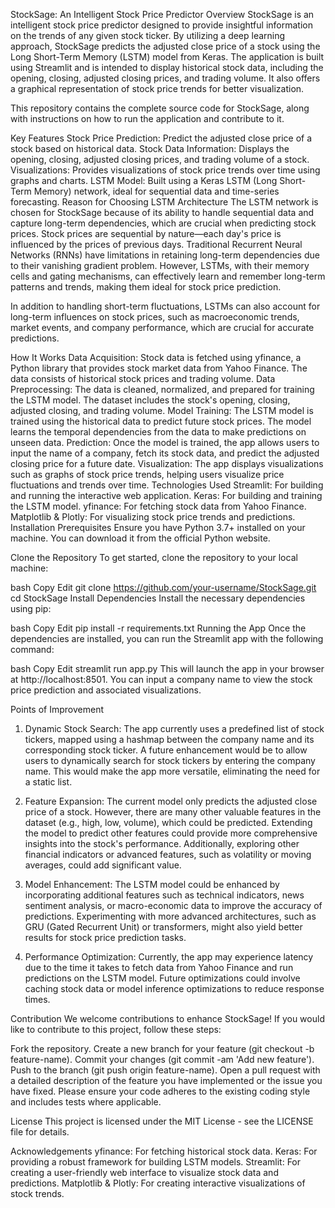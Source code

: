 StockSage: An Intelligent Stock Price Predictor
Overview
StockSage is an intelligent stock price predictor designed to provide insightful information on the trends of any given stock ticker. By utilizing a deep learning approach, StockSage predicts the adjusted close price of a stock using the Long Short-Term Memory (LSTM) model from Keras. The application is built using Streamlit and is intended to display historical stock data, including the opening, closing, adjusted closing prices, and trading volume. It also offers a graphical representation of stock price trends for better visualization.

This repository contains the complete source code for StockSage, along with instructions on how to run the application and contribute to it.

Key Features
Stock Price Prediction: Predict the adjusted close price of a stock based on historical data.
Stock Data Information: Displays the opening, closing, adjusted closing prices, and trading volume of a stock.
Visualizations: Provides visualizations of stock price trends over time using graphs and charts.
LSTM Model: Built using a Keras LSTM (Long Short-Term Memory) network, ideal for sequential data and time-series forecasting.
Reason for Choosing LSTM Architecture
The LSTM network is chosen for StockSage because of its ability to handle sequential data and capture long-term dependencies, which are crucial when predicting stock prices. Stock prices are sequential by nature—each day's price is influenced by the prices of previous days. Traditional Recurrent Neural Networks (RNNs) have limitations in retaining long-term dependencies due to their vanishing gradient problem. However, LSTMs, with their memory cells and gating mechanisms, can effectively learn and remember long-term patterns and trends, making them ideal for stock price prediction.

In addition to handling short-term fluctuations, LSTMs can also account for long-term influences on stock prices, such as macroeconomic trends, market events, and company performance, which are crucial for accurate predictions.

How It Works
Data Acquisition: Stock data is fetched using yfinance, a Python library that provides stock market data from Yahoo Finance. The data consists of historical stock prices and trading volume.
Data Preprocessing: The data is cleaned, normalized, and prepared for training the LSTM model. The dataset includes the stock's opening, closing, adjusted closing, and trading volume.
Model Training: The LSTM model is trained using the historical data to predict future stock prices. The model learns the temporal dependencies from the data to make predictions on unseen data.
Prediction: Once the model is trained, the app allows users to input the name of a company, fetch its stock data, and predict the adjusted closing price for a future date.
Visualization: The app displays visualizations such as graphs of stock price trends, helping users visualize price fluctuations and trends over time.
Technologies Used
Streamlit: For building and running the interactive web application.
Keras: For building and training the LSTM model.
yfinance: For fetching stock data from Yahoo Finance.
Matplotlib & Plotly: For visualizing stock price trends and predictions.
Installation
Prerequisites
Ensure you have Python 3.7+ installed on your machine. You can download it from the official Python website.

Clone the Repository
To get started, clone the repository to your local machine:

bash
Copy
Edit
git clone https://github.com/your-username/StockSage.git
cd StockSage
Install Dependencies
Install the necessary dependencies using pip:

bash
Copy
Edit
pip install -r requirements.txt
Running the App
Once the dependencies are installed, you can run the Streamlit app with the following command:

bash
Copy
Edit
streamlit run app.py
This will launch the app in your browser at http://localhost:8501. You can input a company name to view the stock price prediction and associated visualizations.

Points of Improvement
1. Dynamic Stock Search:
The app currently uses a predefined list of stock tickers, mapped using a hashmap between the company name and its corresponding stock ticker. A future enhancement would be to allow users to dynamically search for stock tickers by entering the company name. This would make the app more versatile, eliminating the need for a static list.

2. Feature Expansion:
The current model only predicts the adjusted close price of a stock. However, there are many other valuable features in the dataset (e.g., high, low, volume), which could be predicted. Extending the model to predict other features could provide more comprehensive insights into the stock's performance. Additionally, exploring other financial indicators or advanced features, such as volatility or moving averages, could add significant value.

3. Model Enhancement:
The LSTM model could be enhanced by incorporating additional features such as technical indicators, news sentiment analysis, or macro-economic data to improve the accuracy of predictions. Experimenting with more advanced architectures, such as GRU (Gated Recurrent Unit) or transformers, might also yield better results for stock price prediction tasks.

4. Performance Optimization:
Currently, the app may experience latency due to the time it takes to fetch data from Yahoo Finance and run predictions on the LSTM model. Future optimizations could involve caching stock data or model inference optimizations to reduce response times.

Contribution
We welcome contributions to enhance StockSage! If you would like to contribute to this project, follow these steps:

Fork the repository.
Create a new branch for your feature (git checkout -b feature-name).
Commit your changes (git commit -am 'Add new feature').
Push to the branch (git push origin feature-name).
Open a pull request with a detailed description of the feature you have implemented or the issue you have fixed.
Please ensure your code adheres to the existing coding style and includes tests where applicable.

License
This project is licensed under the MIT License - see the LICENSE file for details.

Acknowledgements
yfinance: For fetching historical stock data.
Keras: For providing a robust framework for building LSTM models.
Streamlit: For creating a user-friendly web interface to visualize stock data and predictions.
Matplotlib & Plotly: For creating interactive visualizations of stock trends.
